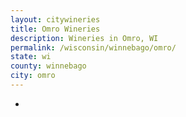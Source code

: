 ```yaml
---
layout: citywineries
title: Omro Wineries
description: Wineries in Omro, WI
permalink: /wisconsin/winnebago/omro/
state: wi
county: winnebago
city: omro
---
```

-

